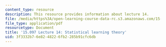 ```yaml
---
content_type: resource
description: This resource provides information about lecture 14.
file: /media/https%3A/open-learning-course-data-rc.s3.amazonaws.com/15-097-prediction-machine-learning-and-statistics-spring-2012/3f3332b76e8248226fb2285b91cfc6db_MIT15_097S12_lec14.pdf
file_type: application/pdf
resourcetype: Document
title: '15.097 Lecture 14: Statistical learning theory'
uid: 3f3332b7-6e82-4822-6fb2-285b91cfc6db
---
```

